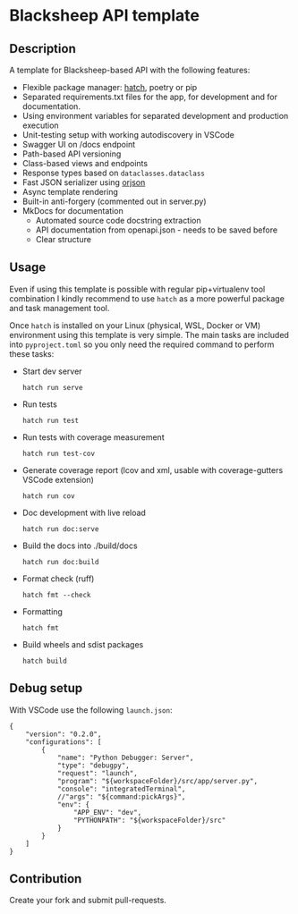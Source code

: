# Blacksheep API template

## Description

A template for Blacksheep-based API with the following features:

- Flexible package manager: [hatch](https://hatch.pypa.io/latest/), poetry or pip
- Separated requirements.txt files for the app, for development and for documentation.
- Using environment variables for separated development and production execution
- Unit-testing setup with working autodiscovery in VSCode
- Swagger UI on /docs endpoint
- Path-based API versioning
- Class-based views and endpoints
- Response types based on ```dataclasses.dataclass```
- Fast JSON serializer using [orjson](https://github.com/ijl/orjson)
- Async template rendering
- Built-in anti-forgery (commented out in server.py)
- MkDocs for documentation
    - Automated source code docstring extraction
    - API documentation from openapi.json - needs to be saved before
    - Clear structure

## Usage

Even if using this template is possible with regular pip+virtualenv tool combination I kindly recommend to use ```hatch``` as a more powerful package and task management tool.

Once ```hatch``` is installed on your Linux (physical, WSL, Docker or VM) environment using this template is very simple. The main tasks are included into ```pyproject.toml``` so you only need the required command to perform these tasks:

- Start dev server
    ```shell
    hatch run serve
    ```
- Run tests
    ```shell
    hatch run test
    ```
- Run tests with coverage measurement
    ```shell
    hatch run test-cov
    ```
- Generate coverage report (lcov and xml, usable with coverage-gutters VSCode extension)
    ```shell
    hatch run cov
    ```
- Doc development with live reload
    ```shell
    hatch run doc:serve
    ```
- Build the docs into ./build/docs
    ```shell
    hatch run doc:build
    ```
- Format check (ruff)
    ```shell
    hatch fmt --check
    ```
- Formatting
    ```shell
    hatch fmt
    ```
- Build wheels and sdist packages
    ```shell
    hatch build
    ```

## Debug setup

With VSCode use the following ```launch.json```:

```json5
{
    "version": "0.2.0",
    "configurations": [
        {
            "name": "Python Debugger: Server",
            "type": "debugpy",
            "request": "launch",
            "program": "${workspaceFolder}/src/app/server.py",
            "console": "integratedTerminal",
            //"args": "${command:pickArgs}",
            "env": {
                "APP_ENV": "dev",
                "PYTHONPATH": "${workspaceFolder}/src"
            }
        }
    ]
}
```

## Contribution

Create your fork and submit pull-requests.
